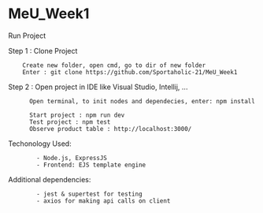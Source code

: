 # MeU_Week1
Run Project


Step 1 : Clone Project

        Create new folder, open cmd, go to dir of new folder
        Enter : git clone https://github.com/Sportaholic-21/MeU_Week1
        
Step 2 : Open project in IDE like Visual Studio, Intellij, ...
        
          Open terminal, to init nodes and dependecies, enter: npm install 
          
          Start project : npm run dev
          Test project : npm test
          Observe product table : http://localhost:3000/


Techonology Used:

            - Node.js, ExpressJS 
            - Frontend: EJS template engine
Additional dependencies:
 
            - jest & supertest for testing
            - axios for making api calls on client